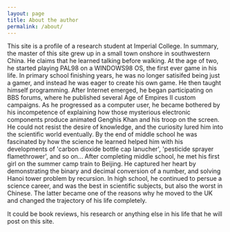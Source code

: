 ```yaml
---
layout: page
title: About the author
permalink: /about/
---
```


This site is a profile of a research student at Imperial College. In summary, the master of this site grew up in a small town onshore in southwestern China. He claims that he learned talking before walking. At the age of two, he started playing PAL98 on a WINDOWS98 OS, the first ever game in his life. In primary school finishing years, he was no longer satisifed being just a gamer, and instead he was eager to create his own game. He then taught himself programming. After Internet emerged, he began participating on BBS forums, where he published several Age of Empires II custom campaigns. As he progressed as a computer user, he became bothered by his incompetence of explaining how those mysterious electronic components produce animated Genghis Khan and his troop on the screen. He could not resist the desire of knowledge, and the curiosity lured him into the scientific world eventually. By the end of middle school he was fascinated by how the science he learned helped him with his developments of 'carbon dioxide bottle cap lanucher', 'pesticide sprayer flamethrower', and so on... After completing middle school, he met his first girl on the summer camp train to Beijing. He captured her heart by demonstrating the binary and decimal conversion of a number, and solving Hanoi tower problem by recursion. In high school, he continued to persue a science career, and was the best in scientific subjects, but also the worst in Chinese. The latter became one of the reasons why he moved to the UK and changed the trajectory of his life completely.

It could be book reviews, his research or anything else in his life that he will post on this site.


<!-- 
Hi this is R3DR4NP4. I set up this page when doing my PhD at Imperial College.

My research interest concerns swimming mechanisms in Stokes flow and numerical methods.

Ciliates are micro-organisms characterized by the presence of numerous slender organelles called cilia emerging form the cell body, and propel themselves through periodic beatings of cilia. In the former studies, the induced ciliary propulsion was analysed by introducing an 'envelope' near the surface of the cell body, but the individuality of cilia is ignored (Squirmers). My research will look into the swimming mechanisms of ciliates from the first principle, how they interact with each other and the resulting collective motions.

Below are pictures from my MSc thesis and hopefully they give you an intuition of what I am studying. -->

<!-- <img src="/pic/pattern.png" alt="pattern" width="600">

<br>

<img src="/pic/ciliary.png" alt="ciliary" width="200"> <img src="/pic/oblique.png" alt="oblique" width="400"> -->

